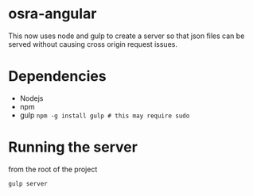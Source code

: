 osra-angular
============

This now uses node and gulp to create a server so that json files can be served without causing cross origin request issues.

Dependencies
============
- Nodejs
- npm
- gulp `npm -g install gulp # this may require sudo`

Running the server
==================
from the root of the project

`gulp server`
